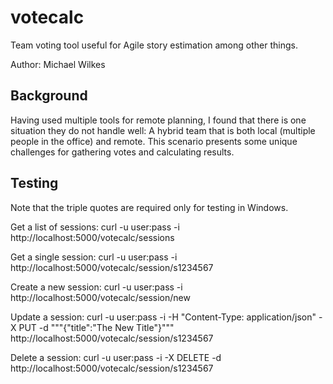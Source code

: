 # votecalc
Team voting tool useful for Agile story estimation among other things.

Author: Michael Wilkes

## Background
Having used multiple tools for remote planning, I found that there is one situation they do not handle well: A hybrid team that is both local (multiple people in the office) and remote. This scenario presents some unique challenges for gathering votes and calculating results.

## Testing

Note that the triple quotes are required only for testing in Windows.

Get a list of sessions:
    curl -u user:pass -i http://localhost:5000/votecalc/sessions

Get a single session:
    curl -u user:pass -i http://localhost:5000/votecalc/session/s1234567

Create a new session:
    curl -u user:pass -i http://localhost:5000/votecalc/session/new

Update a session:
    curl -u user:pass -i -H "Content-Type: application/json" -X PUT -d """{"title":"The New Title"}""" http://localhost:5000/votecalc/session/s1234567

Delete a session:
    curl -u user:pass -i -X DELETE -d http://localhost:5000/votecalc/session/s1234567
